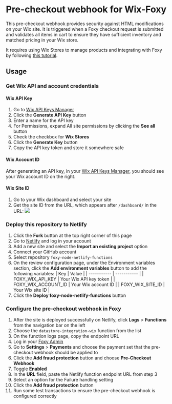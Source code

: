# Pre-checkout webhook for Wix-Foxy

This pre-checkout webhook provides security against HTML modifications on your Wix site. It is triggered when a Foxy checkout request is submitted and validates all items in cart to ensure they have sufficient inventory and matched pricing in your Wix store.

It requires using Wix Stores to manage products and integrating with Foxy by following [this tutorial](https://foxy.io/help/articles/use-wix-stores-to-manage-foxy-products).

## Usage

### Get Wix API and account credentials

#### Wix API Key

1. Go to [Wix API Keys Manager](https://manage.wix.com/account/api-keys)
2. Click the **Generate API Key** button
3. Enter a name for the API key
4. For Permissions, expand All site permissions by clicking the **See all** button
5. Check the checkbox for **Wix Stores**
6. Click the **Generate Key** button
7. Copy the API key token and store it somewhere safe

#### Wix Account ID

After generating an API key, in your [Wix API Keys Manager](https://manage.wix.com/account/api-keys), you should see your Wix account ID on the right.

#### Wix Site ID

1. Go to your Wix dashboard and select your site
2. Get the site ID from the URL, which appears after `/dashboard/` in the URL:
   ![](https://wixmp-833713b177cebf373f611808.wixmp.com/images/about-api-keys-md_media_siteid.png)

### Deploy this repository to Netlify

1. Click the **Fork** button at the top right corner of this page
2. Go to [Netlify](https://www.netlify.com/) and log in your account
3. Add a new site and select the **Import an existing project** option
4. Connect your GitHub account
5. Select repository `foxy-node-netlify-functions`
6. On the review configuration page, under the Environment variables section, click the **Add environment variables** button to add the following variables:
   | Key | Value |
   | ----------- | ----------- |
   | FOXY_WIX_API_KEY | Your Wix API key token |
   | FOXY_WIX_ACCOUNT_ID | Your Wix account ID |
   | FOXY_WIX_SITE_ID | Your Wix site ID |
7. Click the **Deploy foxy-node-netlify-functions** button

### Configure the pre-checkout webhook in Foxy

1. After the site is deployed successfully on Netlify, click **Logs** > **Functions** from the navigation bar on the left
2. Choose the `datastore-integration-wix` function from the list
3. On the function logs page, copy the endpoint URL
4. Log in your [Foxy Admin](https://admin.foxy.io/)
5. Go to **Settings** > **Payments** and choose the payment set that the pre-checkout webhook should be applied to
6. Click the **Add fraud protection** button and choose **Pre-Checkout Webhook**
7. Toggle **Enabled**
8. In the **URL** field, paste the Netlify function endpoint URL from step 3
9. Select an option for the Failure handling setting
10. Click the **Add fraud protection** button
11. Run some test transactions to ensure the pre-checkout webhook is configured correctly
